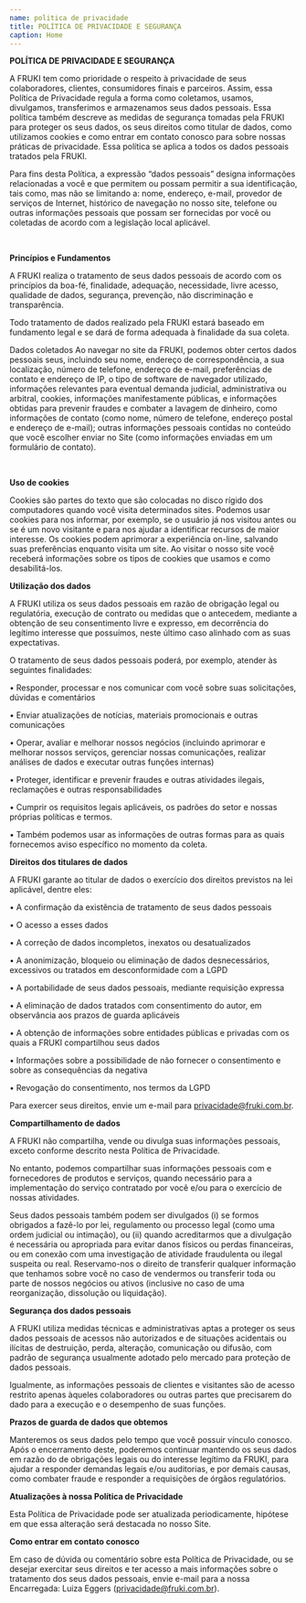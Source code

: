 ```yaml
---
name: politica de privacidade
title: POLÍTICA DE PRIVACIDADE E SEGURANÇA
caption: Home
---
```

<!--StartFragment-->

**POLÍTICA DE PRIVACIDADE E SEGURANÇA**

A FRUKI tem como prioridade o respeito à privacidade de seus colaboradores, clientes, consumidores finais e parceiros. Assim, essa Política de Privacidade regula a forma como coletamos, usamos, divulgamos, transferimos e armazenamos seus dados pessoais. Essa política também descreve as medidas de segurança tomadas pela FRUKI para proteger os seus dados, os seus direitos como titular de dados, como utilizamos cookies e como entrar em contato conosco para sobre nossas práticas de privacidade. Essa política se aplica a todos os dados pessoais tratados pela FRUKI.

Para fins desta Política, a expressão “dados pessoais” designa informações relacionadas a você e que permitem ou possam permitir a sua identificação, tais como, mas não se limitando a: nome, endereço, e-mail, provedor de serviços de Internet, histórico de navegação no nosso site, telefone ou outras informações pessoais que possam ser fornecidas por você ou coletadas de acordo com a legislação local aplicável.

 

**Princípios e Fundamentos**

A FRUKI realiza o tratamento de seus dados pessoais de acordo com os princípios da boa-fé, finalidade, adequação, necessidade, livre acesso, qualidade de dados, segurança, prevenção, não discriminação e transparência.

Todo tratamento de dados realizado pela FRUKI estará baseado em fundamento legal e se dará de forma adequada à finalidade da sua coleta.

Dados coletados Ao navegar no site da FRUKI, podemos obter certos dados pessoais seus, incluindo seu nome, endereço de correspondência, a sua localização, número de telefone, endereço de e-mail, preferências de contato e endereço de IP, o tipo de software de navegador utilizado, informações relevantes para eventual demanda judicial, administrativa ou arbitral, cookies, informações manifestamente públicas, e informações obtidas para prevenir fraudes e combater a lavagem de dinheiro, como informações de contato (como nome, número de telefone, endereço postal e endereço de e-mail); outras informações pessoais contidas no conteúdo que você escolher enviar no Site (como informações enviadas em um formulário de contato). 

 

**Uso de cookies**

Cookies são partes do texto que são colocadas no disco rígido dos computadores quando você visita determinados sites. Podemos usar cookies para nos informar, por exemplo, se o usuário já nos visitou antes ou se é um novo visitante e para nos ajudar a identificar recursos de maior interesse. Os cookies podem aprimorar a experiência on-line, salvando suas preferências enquanto visita um site. Ao visitar o nosso site você receberá informações sobre os tipos de cookies que usamos e como desabilitá-los.



**Utilização dos dados**

A FRUKI utiliza os seus dados pessoais em razão de obrigação legal ou regulatória, execução de contrato ou medidas que o antecedem, mediante a obtenção de seu consentimento livre e expresso, em decorrência do legítimo interesse que possuímos, neste último caso alinhado com as suas expectativas.

O tratamento de seus dados pessoais poderá, por exemplo, atender às seguintes finalidades:

• Responder, processar e nos comunicar com você sobre suas solicitações, dúvidas e comentários

• Enviar atualizações de notícias, materiais promocionais e outras comunicações

• Operar, avaliar e melhorar nossos negócios (incluindo aprimorar e melhorar nossos serviços, gerenciar nossas comunicações, realizar análises de dados e executar outras funções internas)

• Proteger, identificar e prevenir fraudes e outras atividades ilegais, reclamações e outras responsabilidades

• Cumprir os requisitos legais aplicáveis, os padrões do setor e nossas próprias políticas e termos.

• Também podemos usar as informações de outras formas para as quais fornecemos aviso específico no momento da coleta.



**Direitos dos titulares de dados**

A FRUKI garante ao titular de dados o exercício dos direitos previstos na lei aplicável, dentre eles:

• A confirmação da existência de tratamento de seus dados pessoais

• O acesso a esses dados

• A correção de dados incompletos, inexatos ou desatualizados

• A anonimização, bloqueio ou eliminação de dados desnecessários, excessivos ou tratados em desconformidade com a LGPD

• A portabilidade de seus dados pessoais, mediante requisição expressa

• A eliminação de dados tratados com consentimento do autor, em observância aos prazos de guarda aplicáveis

• A obtenção de informações sobre entidades públicas e privadas com os quais a FRUKI compartilhou seus dados

• Informações sobre a possibilidade de não fornecer o consentimento e sobre as consequências da negativa

• Revogação do consentimento, nos termos da LGPD

Para exercer seus direitos, envie um e-mail para privacidade@fruki.com.br.



**Compartilhamento de dados**

A FRUKI não compartilha, vende ou divulga suas informações pessoais, exceto conforme descrito nesta Política de Privacidade.

No entanto, podemos compartilhar suas informações pessoais com e fornecedores de produtos e serviços, quando necessário para a implementação do serviço contratado por você e/ou para o exercício de nossas atividades.

Seus dados pessoais também podem ser divulgados (i) se formos obrigados a fazê-lo por lei, regulamento ou processo legal (como uma ordem judicial ou intimação), ou (ii) quando acreditarmos que a divulgação é necessária ou apropriada para evitar danos físicos ou perdas financeiras, ou em conexão com uma investigação de atividade fraudulenta ou ilegal suspeita ou real. Reservamo-nos o direito de transferir qualquer informação que tenhamos sobre você no caso de vendermos ou transferir toda ou parte de nossos negócios ou ativos (inclusive no caso de uma reorganização, dissolução ou liquidação).



**Segurança dos dados pessoais**

A FRUKI utiliza medidas técnicas e administrativas aptas a proteger os seus dados pessoais de acessos não autorizados e de situações acidentais ou ilícitas de destruição, perda, alteração, comunicação ou difusão, com padrão de segurança usualmente adotado pelo mercado para proteção de dados pessoais.

Igualmente, as informações pessoais de clientes e visitantes são de acesso restrito apenas àqueles colaboradores ou outras partes que precisarem do dado para a execução e o desempenho de suas funções.



**Prazos de guarda de dados que obtemos**

Manteremos os seus dados pelo tempo que você possuir vínculo conosco. Após o encerramento deste, poderemos continuar mantendo os seus dados em razão do de obrigações legais ou do interesse legítimo da FRUKI, para ajudar a responder demandas legais e/ou auditorias, e por demais causas, como combater fraude e responder a requisições de órgãos regulatórios.



**Atualizações à nossa Política de Privacidade**

Esta Política de Privacidade pode ser atualizada periodicamente, hipótese em que essa alteração será destacada no nosso Site.



**Como entrar em contato conosco**

Em caso de dúvida ou comentário sobre esta Política de Privacidade, ou se desejar exercitar seus direitos e ter acesso a mais informações sobre o tratamento dos seus dados pessoais, envie e-mail para a nossa Encarregada: Luiza Eggers (privacidade@fruki.com.br).



<!--EndFragment-->
